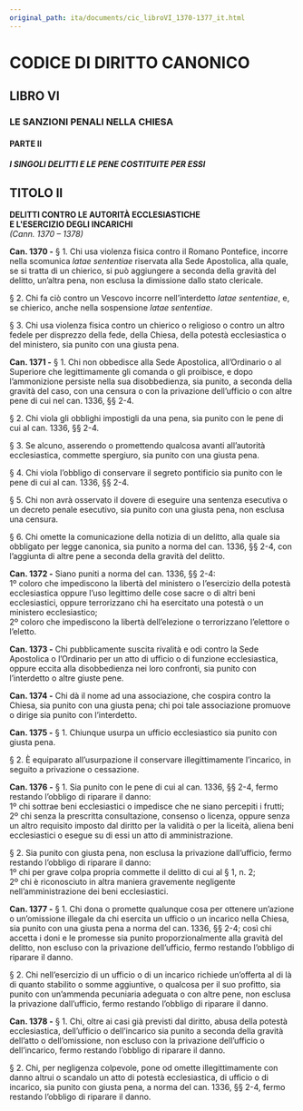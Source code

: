 ```yaml
---
original_path: ita/documents/cic_libroVI_1370-1377_it.html
---
```


# CODICE DI DIRITTO CANONICO

## LIBRO VI

### LE SANZIONI PENALI NELLA CHIESA

#### PARTE II

##### I SINGOLI DELITTI E LE PENE COSTITUITE PER ESSI

## TITOLO II

**DELITTI CONTRO LE AUTORITÀ ECCLESIASTICHE  
E L'ESERCIZIO DEGLI INCARICHI**  
*(Cann. 1370 – 1378)*

**Can. 1370 -** § 1. Chi usa violenza fisica contro il Romano Pontefice, incorre nella scomunica *latae sententiae* riservata alla Sede Apostolica, alla quale, se si tratta di un chierico, si può aggiungere a seconda della gravità del delitto, un’altra pena, non esclusa la dimissione dallo stato clericale.

§ 2. Chi fa ciò contro un Vescovo incorre nell’interdetto *latae sententiae*, e, se chierico, anche nella sospensione *latae sententiae*.

§ 3. Chi usa violenza fisica contro un chierico o religioso o contro un altro fedele per disprezzo della fede, della Chiesa, della potestà ecclesiastica o del ministero, sia punito con una giusta pena.

**Can. 1371 -** § 1. Chi non obbedisce alla Sede Apostolica, all’Ordinario o al Superiore che legittimamente gli comanda o gli proibisce, e dopo l’ammonizione persiste nella sua disobbedienza, sia punito, a seconda della gravità del caso, con una censura o con la privazione dell’ufficio o con altre pene di cui nel can. 1336, §§ 2-4.

§ 2. Chi viola gli obblighi impostigli da una pena, sia punito con le pene di cui al can. 1336, §§ 2-4.

§ 3. Se alcuno, asserendo o promettendo qualcosa avanti all’autorità ecclesiastica, commette spergiuro, sia punito con una giusta pena.

§ 4. Chi viola l’obbligo di conservare il segreto pontificio sia punito con le pene di cui al can. 1336, §§ 2-4.

§ 5. Chi non avrà osservato il dovere di eseguire una sentenza esecutiva o un decreto penale esecutivo, sia punito con una giusta pena, non esclusa una censura.

§ 6. Chi omette la comunicazione della notizia di un delitto, alla quale sia obbligato per legge canonica, sia punito a norma del can. 1336, §§ 2-4, con l’aggiunta di altre pene a seconda della gravità del delitto.

**Can. 1372 -** Siano puniti a norma del can. 1336, §§ 2-4:  
1º coloro che impediscono la libertà del ministero o l’esercizio della potestà ecclesiastica oppure l’uso legittimo delle cose sacre o di altri beni ecclesiastici, oppure terrorizzano chi ha esercitato una potestà o un ministero ecclesiastico;  
2º coloro che impediscono la libertà dell’elezione o terrorizzano l’elettore o l’eletto.

**Can. 1373 -** Chi pubblicamente suscita rivalità e odi contro la Sede Apostolica o l’Ordinario per un atto di ufficio o di funzione ecclesiastica, oppure eccita alla disobbedienza nei loro confronti, sia punito con l’interdetto o altre giuste pene.

**Can. 1374 -** Chi dà il nome ad una associazione, che cospira contro la Chiesa, sia punito con una giusta pena; chi poi tale associazione promuove o dirige sia punito con l’interdetto.

**Can. 1375 -** § 1. Chiunque usurpa un ufficio ecclesiastico sia punito con giusta pena.

§ 2. È equiparato all’usurpazione il conservare illegittimamente l’incarico, in seguito a privazione o cessazione.

**Can. 1376 -** § 1. Sia punito con le pene di cui al can. 1336, §§ 2-4, fermo restando l’obbligo di riparare il danno:  
1º chi sottrae beni ecclesiastici o impedisce che ne siano percepiti i frutti;  
2º chi senza la prescritta consultazione, consenso o licenza, oppure senza un altro requisito imposto dal diritto per la validità o per la liceità, aliena beni ecclesiastici o esegue su di essi un atto di amministrazione.

§ 2. Sia punito con giusta pena, non esclusa la privazione dall’ufficio, fermo restando l’obbligo di riparare il danno:  
1º chi per grave colpa propria commette il delitto di cui al § 1, n. 2;  
2º chi è riconosciuto in altra maniera gravemente negligente nell’amministrazione dei beni ecclesiastici.

**Can. 1377 -** § 1. Chi dona o promette qualunque cosa per ottenere un’azione o un’omissione illegale da chi esercita un ufficio o un incarico nella Chiesa, sia punito con una giusta pena a norma del can. 1336, §§ 2-4; così chi accetta i doni e le promesse sia punito proporzionalmente alla gravità del delitto, non escluso con la privazione dell’ufficio, fermo restando l’obbligo di riparare il danno.

§ 2. Chi nell’esercizio di un ufficio o di un incarico richiede un’offerta al di là di quanto stabilito o somme aggiuntive, o qualcosa per il suo profitto, sia punito con un’ammenda pecuniaria adeguata o con altre pene, non esclusa la privazione dall’ufficio, fermo restando l’obbligo di riparare il danno.

**Can. 1378 -** § 1. Chi, oltre ai casi già previsti dal diritto, abusa della potestà ecclesiastica, dell’ufficio o dell’incarico sia punito a seconda della gravità dell’atto o dell’omissione, non escluso con la privazione dell’ufficio o dell’incarico, fermo restando l’obbligo di riparare il danno.

§ 2. Chi, per negligenza colpevole, pone od omette illegittimamente con danno altrui o scandalo un atto di potestà ecclesiastica, di ufficio o di incarico, sia punito con giusta pena, a norma del can. 1336, §§ 2-4, fermo restando l’obbligo di riparare il danno.